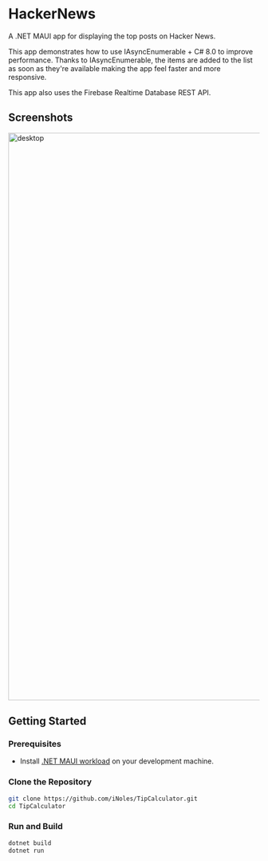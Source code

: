 # HackerNews

A .NET MAUI app for displaying the top posts on Hacker News.

This app demonstrates how to use IAsyncEnumerable + C# 8.0 to improve performance. Thanks to IAsyncEnumerable, the items are added to the list as soon as they're available making the app feel faster and more responsive.

This app also uses the Firebase Realtime Database REST API.

## Screenshots

<img width="1136" alt="desktop" src="https://github.com/iNoles/HackerNews/assets/49764/9f4ebdcb-014b-4979-a244-f81c6903f89b">

## Getting Started

### Prerequisites

- Install [.NET MAUI workload](https://docs.microsoft.com/en-us/dotnet/maui/get-started/installation) on your development machine.

### Clone the Repository

```bash
git clone https://github.com/iNoles/TipCalculator.git
cd TipCalculator
```

### Run and Build

```bash
dotnet build
dotnet run
```
